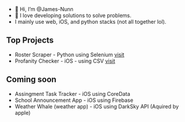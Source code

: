 - 👋 Hi, I’m @James-Nunn
- 👀 I love developing solutions to solve problems.
- I mainly use web, iOS, and python stacks (not all together lol).

## Top Projects 
- Roster Scraper - Python using Selenium [visit](https://github.com/James-Nunn/Roster-Scraper) <br>
- Profanity Checker - iOS - using CSV [visit](https://github.com/James-Nunn/profanity-checker)

## Coming soon
- Assingment Task Tracker - iOS using CoreData
- School Announcement App - iOS using Firebase
- Weather Whale (weather app) - iOS using DarkSky API (Aquired by apple)

<!---
James-Nunn/James-Nunn is a ✨ special ✨ repository because its `README.md` (this file) appears on your GitHub profile.
You can click the Preview link to take a look at your changes.
--->
